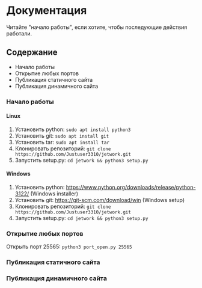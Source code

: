 # Документация
Читайте "начало работы", если хотите, чтобы последующие действия работали.

## Содержание
- Начало работы
- Открытие любых портов
- Публикация статичного сайта
- Публикация динамичного сайта


### Начало работы

#### Linux
1. Установить python: `sudo apt install python3`
2. Установить git: `sudo apt install git`
3. Установить tar: `sudo apt install tar`
4. Клонировать репозиторий: `git clone https://github.com/Justuser3310/jetwork.git`
5. Запустить setup.py: `cd jetwork && python3 setup.py`

#### Windows
1. Установить python: https://www.python.org/downloads/release/python-3122/ (Windows installer)
2. Установить git: https://git-scm.com/download/win (Windows setup)
3. Клонировать репозиторий: `git clone https://github.com/Justuser3310/jetwork.git`
4. Запустить setup.py: `cd jetwork && python3 setup.py`

### Открытие любых портов
Открыть порт 25565:
`python3 port_open.py 25565`

### Публикация статичного сайта

### Публикация динамичного сайта
